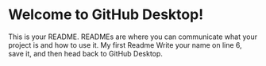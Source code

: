 # Welcome to GitHub Desktop!

This is your README. READMEs are where you can communicate what your project is and how to use it.
My first Readme
Write your name on line 6, save it, and then head back to GitHub Desktop.
